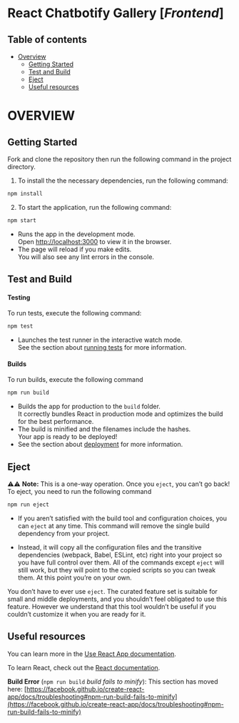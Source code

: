 # React Chatbotify Gallery [*Frontend*]

## Table of contents

- [Overview](#overview)
  - [Getting Started](#getting-started)
  - [Test and Build](#test-and-build)
  - [Eject](#eject)
  - [Useful resources](#useful-resources)
<!-- - [Author](#author)
- [Acknowledgments](#acknowledgments) -->

# OVERVIEW

## Getting Started

Fork and clone the repository then run the following command in the project directory.

1. To install the the necessary dependencies, run the following command:

```bash
npm install
```

2. To start the application, run the following command:

```bash
npm start
```
- Runs the app in the development mode.\
Open [http://localhost:3000](http://localhost:3000) to view it in the browser.
- The page will reload if you make edits.\
You will also see any lint errors in the console.

## Test and Build

#### Testing

To run tests, execute the following command:

```bash
npm test
```
- Launches the test runner in the interactive watch mode.\
See the section about [running tests](https://facebook.github.io/create-react-app/docs/running-tests) for more information.

#### Builds 

To run builds, execute the following command

```bash
npm run build
```

- Builds the app for production to the `build` folder.\
It correctly bundles React in production mode and optimizes the build for the best performance.
- The build is minified and the filenames include the hashes.\
Your app is ready to be deployed!
- See the section about [deployment](https://facebook.github.io/create-react-app/docs/deployment) for more information.

## Eject

⚠️⚠️ **Note:** This is a one-way operation. Once you `eject`, you can’t go back!\
To eject, you need to run the following command

```bash
npm run eject
```

- If you aren’t satisfied with the build tool and configuration choices, you can `eject` at any time. This command will remove the single build dependency from your project.

- Instead, it will copy all the configuration files and the transitive dependencies (webpack, Babel, ESLint, etc) right into your project so you have full control over them. All of the commands except `eject` will still work, but they will point to the copied scripts so you can tweak them. At this point you’re on your own.

You don’t have to ever use `eject`. The curated feature set is suitable for small and middle deployments, and you shouldn’t feel obligated to use this feature. However we understand that this tool wouldn’t be useful if you couldn’t customize it when you are ready for it.

## Useful resources

You can learn more in the [Use React App documentation](https://help.easyfrontend.com/starting-guide/using-react-js).

To learn React, check out the [React documentation](https://reactjs.org/).

**Build Error** (`npm run build` *build fails to minify*): This section has moved here: [https://facebook.github.io/create-react-app/docs/troubleshooting#npm-run-build-fails-to-minify](https://facebook.github.io/create-react-app/docs/troubleshooting#npm-run-build-fails-to-minify)




